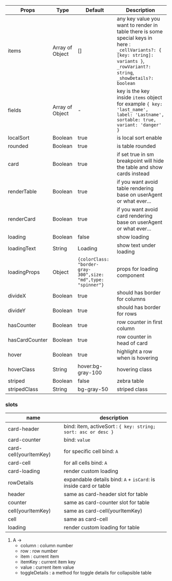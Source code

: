 | Props | Type | Default | Description |
| ------------ | ------------ | ------------ | ------------ |
| items | Array of Object | [] | any key value you want to render in table there is some special keys in here : `_cellVariants?: { [key: string]: variants }`, `_rowVariant?: string`, `_showDetails?: boolean` |
| fields | Array of Object  | - | key is the key inside `items` object for example `{ key: 'last_name', label: 'Lastname', sortable: true, variant: 'danger' }` |
| localSort | Boolean | true | is local sort enable |
| rounded | Boolean | true | is table rounded |
| card | Boolean | true | if set true in sm breakpoint will hide the table and show cards instead |
| renderTable | Boolean | true | if you want avoid table rendering base on userAgent or what ever... |
| renderCard | Boolean | true | if you want avoid card rendering base on userAgent or what ever... |
| loading | Boolean | false | show loading |
| loadingText | String | Loading | show text under loading |
| loadingProps | Object | `{colorClass: "border-gray-300",size: "md",type: "spinner"}` | props for loading component |
| divideX | Boolean | true | should has border for columns |
| divideY | Boolean | true | should has border for rows |
| hasCounter | Boolean | true | row counter in first column |
| hasCardCounter | Boolean | true | row counter in head of card |
| hover | Boolean | true | highlight a row when is hovering |
| hoverClass | String | hover:bg-gray-100 | hovering class |
| striped | Boolean | false | zebra table |
| stripedClass | String | bg-gray-50 | striped class |



### slots

| name        | description             |
| ----------- | ----------------------- |
| card-header  | bind: item, activeSort : `{ key: string; sort: asc or desc }`        |
| card-counter  | bind: `value`       |
| card-cell(yourItemKey)  | for specific cell bind: `A`        |
| card-cell  | for all cells bind: `A`        |
| card-loading  | render custom loading        |
| rowDetails  | expandable details bind: `A` + `isCard`: is inside card or table        |
| header  | same as card-header slot for table      |
| counter  | same as card-counter slot for table      |
| cell(yourItemKey)  | same as card-cell(yourItemKey)        |
| cell  | same as card-cell        |
| loading  | render custom loading for table      |


 1. A  ->
    - column : column number
    - row : row number
    - item : current item
    - itemKey : current item key
    - value : current item value
    - toggleDetails : a method for toggle details for collapsible table
    

